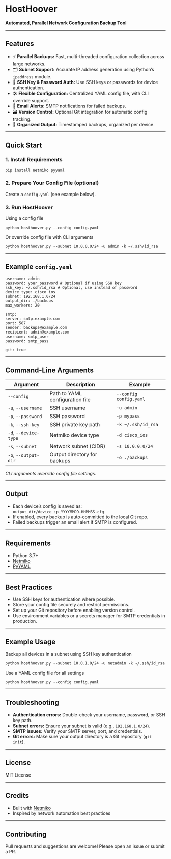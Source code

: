 # HostHoover

**Automated, Parallel Network Configuration Backup Tool**

---

## Features

- ⚡ **Parallel Backups:** Fast, multi-threaded configuration collection across large networks.
- 🗂️ **Subnet Support:** Accurate IP address generation using Python’s `ipaddress` module.
- 🔑 **SSH Key & Password Auth:** Use SSH keys or passwords for device authentication.
- 🛠️ **Flexible Configuration:** Centralized YAML config file, with CLI override support.
- 📧 **Email Alerts:** SMTP notifications for failed backups.
- 🗃️ **Version Control:** Optional Git integration for automatic config tracking.
- 📁 **Organized Output:** Timestamped backups, organized per device.

---

## Quick Start

### 1. Install Requirements

```pip install netmiko pyyaml```

### 2. Prepare Your Config File (optional)

Create a `config.yaml` (see example below).

### 3. Run HostHoover

Using a config file

```python hosthoover.py --config config.yaml```

Or override config file with CLI arguments

```python hosthoover.py --subnet 10.0.0.0/24 -u admin -k ~/.ssh/id_rsa```

---

## Example `config.yaml`
```
username: admin
password: your_password # Optional if using SSH key
ssh_key: ~/.ssh/id_rsa # Optional, use instead of password
device_type: cisco_ios
subnet: 192.168.1.0/24
output_dir: ./backups
max_workers: 20

smtp:
server: smtp.example.com
port: 587
sender: backups@example.com
recipient: admin@example.com
username: smtp_user
password: smtp_pass

git: true
```
---

## Command-Line Arguments

| Argument         | Description                                | Example                          |
|------------------|--------------------------------------------|----------------------------------|
| `--config`       | Path to YAML configuration file            | `--config config.yaml`           |
| `-u`, `--username` | SSH username                             | `-u admin`                       |
| `-p`, `--password` | SSH password                             | `-p mypass`                      |
| `-k`, `--ssh-key`  | SSH private key path                     | `-k ~/.ssh/id_rsa`               |
| `-d`, `--device-type` | Netmiko device type                   | `-d cisco_ios`                   |
| `-s`, `--subnet`     | Network subnet (CIDR)                  | `-s 10.0.0.0/24`                 |
| `-o`, `--output-dir` | Output directory for backups            | `-o ./backups`                   |

*CLI arguments override config file settings.*

---

## Output

- Each device’s config is saved as:  
  `output_dir/device_ip_YYYYMMDD-HHMMSS.cfg`
- If enabled, every backup is auto-committed to the local Git repo.
- Failed backups trigger an email alert if SMTP is configured.

---

## Requirements

- Python 3.7+
- [Netmiko](https://github.com/ktbyers/netmiko)
- [PyYAML](https://pyyaml.org/)

---

## Best Practices

- Use SSH keys for authentication where possible.
- Store your config file securely and restrict permissions.
- Set up your Git repository before enabling version control.
- Use environment variables or a secrets manager for SMTP credentials in production.

---

## Example Usage

Backup all devices in a subnet using SSH key authentication

```python hosthoover.py --subnet 10.0.1.0/24 -u netadmin -k ~/.ssh/id_rsa```

Use a YAML config file for all settings

```python hosthoover.py --config config.yaml```

---

## Troubleshooting

- **Authentication errors:** Double-check your username, password, or SSH key path.
- **Subnet errors:** Ensure your subnet is valid (e.g., `192.168.1.0/24`).
- **SMTP issues:** Verify your SMTP server, port, and credentials.
- **Git errors:** Make sure your output directory is a Git repository (`git init`).

---

## License

MIT License

---

## Credits

- Built with [Netmiko](https://github.com/ktbyers/netmiko)
- Inspired by network automation best practices

---

## Contributing

Pull requests and suggestions are welcome! Please open an issue or submit a PR.

